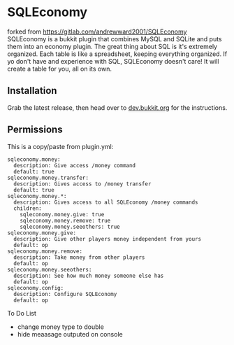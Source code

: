 # SQLEconomy
forked from https://gitlab.com/andrewward2001/SQLEconomy
SQLEconomy is a bukkit plugin that combines MySQL and SQLite and puts them into an economy plugin. The great thing about SQL is it's extremely organized. Each table is like a spreadsheet, keeping everything organized. If yo don't have and experience with SQL, SQLEconomy doesn't care! It will create a table for you, all on its own.

## Installation
Grab the latest release, then head over to [dev.bukkit.org](https://dev.bukkit.org/projects/sqleconomee) for the instructions.

## Permissions
This is a copy/paste from plugin.yml:
```
sqleconomy.money:
  description: Give access /money command
  default: true
sqleconomy.money.transfer:
  description: Gives access to /money transfer
  default: true
sqleconomy.money.*:
  description: Gives access to all SQLEconomy /money commands
  children:
    sqleconomy.money.give: true
    sqleconomy.money.remove: true
    sqleconomy.money.seeothers: true
sqleconomy.money.give:
  description: Give other players money independent from yours
  default: op
sqleconomy.money.remove:
  description: Take money from other players
  default: op
sqleconomy.money.seeothers:
  description: See how much money someone else has
  default: op
sqleconomy.config:
  description: Configure SQLEconomy
  default: op
```
To Do List
* change money type to double
* hide meaasage outputed on console
